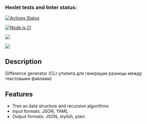### Hexlet tests and linter status:
[![Actions Status](https://github.com/Disday/frontend-project-lvl2/workflows/hexlet-check/badge.svg)](https://github.com/Disday/frontend-project-lvl2/actions)

[![Node.js CI](https://github.com/Disday/frontend-project-lvl2/actions/workflows/nodejs-ci.yaml/badge.svg)](https://github.com/Disday/frontend-project-lvl2/actions/workflows/nodejs-ci.yaml)

<a href="https://codeclimate.com/github/Disday/frontend-project-lvl2/maintainability"><img src="https://api.codeclimate.com/v1/badges/ef5fb223d30f4092f4da/maintainability" /></a>

<a href="https://codeclimate.com/github/Disday/frontend-project-lvl2/test_coverage"><img src="https://api.codeclimate.com/v1/badges/ef5fb223d30f4092f4da/test_coverage" /></a>

## Description
Difference generator (CLI-утилита для генерации разницы между текстовыми файлами)

## Features
- Tree as data structure and recursive algorithms
- Input formats: JSON, YAML
- Output formats: JSON, stylish, plain
